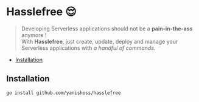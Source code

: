 # Hasslefree :relieved:
> Developing Serverless applications should not be a **pain-in-the-ass** anymore !   
> With **Hasslefree**, just create, update, deploy and manage your Serverless applications with *a handful of commands*.

* [Installation](#installation)

## Installation
```shell
go install github.com/yanishoss/hasslefree
```
